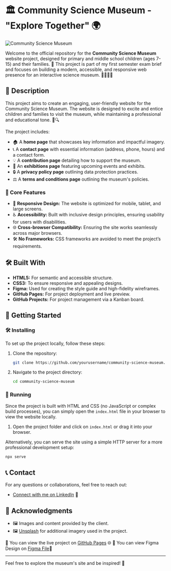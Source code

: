 # 🏛️ Community Science Museum - "Explore Together" 🌍

![Community Science Museum](https://i.postimg.cc/0NSd4mqJ/Screenshot-2024-10-01-220538.png)

Welcome to the official repository for the **Community Science Museum** website project, designed for primary and middle school children (ages 7-15) and their families. 🎉 This project is part of my first semester exam brief and focuses on building a modern, accessible, and responsive web presence for an interactive science museum. 🧑‍🔬👩‍🔬

## 📝 Description

This project aims to create an engaging, user-friendly website for the Community Science Museum. The website is designed to excite and entice children and families to visit the museum, while maintaining a professional and educational tone. 🧪🔍

The project includes:
- 🏠 A **home page** that showcases key information and impactful imagery.
- 📞 A **contact page** with essential information (address, phone, hours) and a contact form.
- 💡 A **contribution page** detailing how to support the museum.
- 🎨 An **exhibitions page** featuring upcoming events and exhibits.
- 🔒 A **privacy policy page** outlining data protection practices.
- ⚖️ A **terms and conditions page** outlining the museum's policies.

### 🔑 Core Features
- 📱 **Responsive Design:** The website is optimized for mobile, tablet, and large screens.
- ♿ **Accessibility:** Built with inclusive design principles, ensuring usability for users with disabilities.
- 🌐 **Cross-browser Compatibility:** Ensuring the site works seamlessly across major browsers.
- 🛠️ **No Frameworks:** CSS frameworks are avoided to meet the project’s requirements.

## 🛠️ Built With

- **HTML5:** For semantic and accessible structure.
- **CSS3:** To ensure responsive and appealing designs.
- **Figma:** Used for creating the style guide and high-fidelity wireframes.
- **GitHub Pages:** For project deployment and live preview.
- **GitHub Projects:** For project management via a Kanban board.

## 🚀 Getting Started

### 🛠️ Installing

To set up the project locally, follow these steps:

1. Clone the repository:
   ```bash
   git clone https://github.com/yourusername/community-science-museum.git
   ```

2. Navigate to the project directory:
   ```bash
   cd community-science-museum
   ```

### 🎯 Running

Since the project is built with HTML and CSS (no JavaScript or complex build processes), you can simply open the `index.html` file in your browser to view the website locally.

1. Open the project folder and click on `index.html` or drag it into your browser.

Alternatively, you can serve the site using a simple HTTP server for a more professional development setup:

```bash
npx serve
```


## 📞 Contact

For any questions or collaborations, feel free to reach out:

- [Connect with me on LinkedIn](https://www.linkedin.com/in/sana-khuram-157ba02b7/) 💼

## 🙏 Acknowledgments

- 🖼️ Images and content provided by the client.
- 🖼️ [Unsplash](https://unsplash.com) for additional imagery used in the project.

🔗 You can view the live project on [GitHub Pages](https://sanakhuram.github.io/semester-project-sana-khuram/) 🌐
🔗 You can view Figma Design on [Figma File](https://www.figma.com/design/yOPfl94ZxmHg4lmsAaznZe/COmmunity-science-museum?node-id=823-179&node-type=canvas&t=Lr158V5ARhxWWSEQ-0)🎨

---

Feel free to explore the museum's site and be inspired! 🎉
